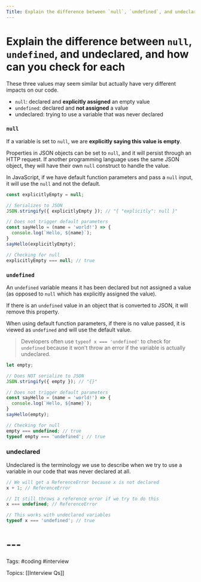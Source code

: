 ```yaml
---
Title: Explain the difference between `null`, `undefined`, and undeclared, and how can you check for each
---
```


# Explain the difference between `null`, `undefined`, and undeclared, and how can you check for each

These three values may seem similar but actually have very different impacts on our code.

-   `null`: declared and **explicitly assigned** an empty value
-   `undefined`: declared and **not assigned** a value
-   undeclared: trying to use a variable that was never declared

### **`null`**

If a variable is set to `null`, we are **explicitly saying this value is empty**.

Properties in JSON objects can be set to `null`, and it will persist through an HTTP request. If another programming language uses the same JSON object, they will have their own `null` construct to handle the value.

In JavaScript, if we have default function parameters and pass a `null` input, it will use the `null` and not the default.

```javascript
const explicitlyEmpty = null;

// Serializes to JSON
JSON.stringify({ explicitlyEmpty }); // "{ "explicitly": null }"

// Does not trigger default parameters
const sayHello = (name = 'world!') => {
  console.log(`Hello, ${name}`);
}
sayHello(explicitlyEmpty);

// Checking for null
explicitlyEmpty === null; // true
```

### **`undefined`**

An `undefined` variable means it has been declared but not assigned a value (as opposed to `null` which has explicitly assigned the value).

If there is an `undefined` value in an object that is converted to JSON, it will remove this property.

When using default function parameters, if there is no value passed, it is viewed as `undefined` and will use the default value.

> Developers often use `typeof x === 'undefined'` to check for `undefined` because it won't throw an error if the variable is actually undeclared.

```javascript
let empty;

// Does NOT serialize to JSON
JSON.stringify({ empty }); // "{}"

// Does not trigger default parameters
const sayHello = (name = 'world!') => {
  console.log(`Hello, ${name}`);
}
sayHello(empty);

// Checking for null
empty === undefined; // true
typeof empty === 'undefined'; // true
```

### undeclared

Undeclared is the terminology we use to describe when we try to use a variable in our code that was never declared at all.

```javascript
// We will get a ReferenceError because x is not declared
x + 1; // ReferenceError

// It still throws a reference error if we try to do this
x === undefined; // ReferenceError

// This works with undeclared variables
typeof x === 'undefined'; // true
```

# ---

Tags: #coding #interview

Topics: [[Interview Qs]]

